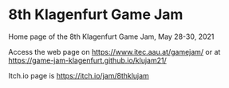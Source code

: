 # 8th Klagenfurt Game Jam
Home page of the 8th Klagenfurt Game Jam, May 28-30, 2021

Access the web page on https://www.itec.aau.at/gamejam/ or at https://game-jam-klagenfurt.github.io/klujam21/

Itch.io page is https://itch.io/jam/8thklujam
